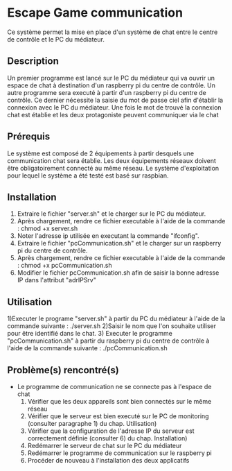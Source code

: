 # Escape Game communication
Ce système permet la mise en place d'un système de chat entre le centre de contrôle et le PC du médiateur.


## Description
Un premier programme est lancé sur le PC du médiateur qui va ouvrir un espace de chat à destination d'un raspberry pi du centre de contrôle.
Un autre programme sera executé à partir d'un raspberry pi du centre de contrôle. Ce dernier nécessite la saisie du mot de passe ciel afin d'établir la connexion avec le PC du médiateur. Une fois le mot de trouvé la connexion chat est établie et les deux protagoniste peuvent communiquer via le chat


## Prérequis
Le système est composé de 2 équipements à partir desquels une communication chat sera établie.
Les deux équipements réseaux doivent être obligatoirement connecté au même réseau.
Le système d'exploitation pour lequel le système a été testé est basé sur raspbian.


## Installation
1) Extraire le fichier "server.sh" et le charger sur le PC du médiateur.
2) Après chargement, rendre ce fichier executable à l'aide de la commande  : chmod +x server.sh
3) Noter l'adresse ip utilisée en executant la commande "ifconfig".
4) Extraire le fichier "pcCommunication.sh" et le charger sur un raspberry pi du centre de contrôle.
5) Après chargement, rendre ce fichier executable à l'aide de la commande  : chmod +x pcCommunication.sh
6) Modifier le fichier pcCommunication.sh afin de saisir la bonne adresse IP dans l'attribut "adrIPSrv"


## Utilisation
1)Executer le programe "server.sh" à partir du PC du médiateur à l'aide de la commande suivante : ./server.sh
2)Saisir le nom que l'on souhaite utiliser pour être identifié dans le chat.
3) Executer le programme "pcCommunication.sh" à partir du raspberry pi du centre de contrôle à l'aide de la commande suivante : ./pcCommunication.sh


## Problème(s) rencontré(s)
  - Le programme de communication ne se connecte pas à l'espace de chat
    1) Vérifier que les deux appareils sont bien connectés sur le même réseau
    2) Vérifier que le serveur est bien executé sur le PC de monitoring (consulter paragraphe 1) du chap. Utilisation)
	3) Vérifier que la configuration de l'adresse IP du serveur est correctement définie (consulter 6) du chap. Installation)
	4) Redémarrer le serveur de chat sur le PC du médiateur
	5) Redémarrer le programme de communication sur le raspberry pi
	6) Procéder  de nouveau à l'installation des deux applicatifs
